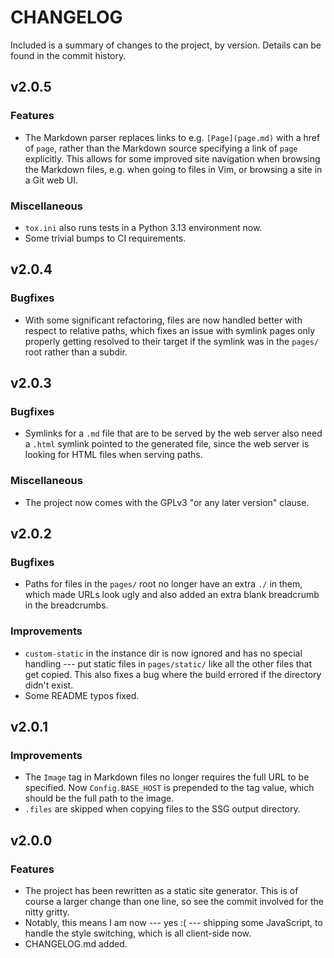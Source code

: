 # CHANGELOG

Included is a summary of changes to the project, by version. Details can be found in the commit history.

## v2.0.5

### Features

* The Markdown parser replaces links to e.g. `[Page](page.md)` with a href of `page`, rather than the Markdown source
  specifying a link of `page` explicitly. This allows for some improved site navigation when browsing the Markdown
  files, e.g. when going to files in Vim, or browsing a site in a Git web UI.

### Miscellaneous

* `tox.ini` also runs tests in a Python 3.13 environment now.
* Some trivial bumps to CI requirements.

## v2.0.4

### Bugfixes

* With some significant refactoring, files are now handled better with respect to relative paths, which fixes an issue
  with symlink pages only properly getting resolved to their target if the symlink was in the `pages/` root rather than
  a subdir.

## v2.0.3

### Bugfixes

* Symlinks for a `.md` file that are to be served by the web server also need a `.html` symlink pointed to the generated
  file, since the web server is looking for HTML files when serving paths.

### Miscellaneous

* The project now comes with the GPLv3 "or any later version" clause.

## v2.0.2

### Bugfixes

* Paths for files in the `pages/` root no longer have an extra `./` in them, which made URLs look ugly and also added an
  extra blank breadcrumb in the breadcrumbs.

### Improvements

* `custom-static` in the instance dir is now ignored and has no special handling --- put static files in `pages/static/`
  like all the other files that get copied. This also fixes a bug where the build errored if the directory didn't exist.
* Some README typos fixed.

## v2.0.1

### Improvements

* The `Image` tag in Markdown files no longer requires the full URL to be specified. Now `Config.BASE_HOST` is
  prepended to the tag value, which should be the full path to the image.
* `.files` are skipped when copying files to the SSG output directory.

## v2.0.0

### Features

* The project has been rewritten as a static site generator. This is of course a larger change than one line, so see the
  commit involved for the nitty gritty.
* Notably, this means I am now --- yes :( --- shipping some JavaScript, to handle the style switching, which is all
  client-side now.
* CHANGELOG.md added.
